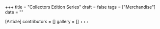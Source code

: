 +++
title = "Collectors Edition Series"
draft = false
tags = ["Merchandise"]
date = ""

[Article]
contributors = []
gallery = []
+++